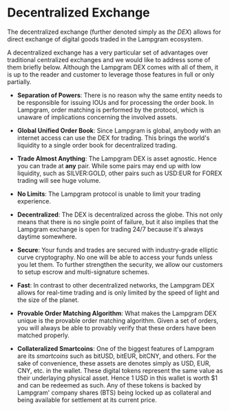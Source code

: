 # Decentralized Exchange

The decentralized exchange (further denoted simply as *the DEX*) allows for
direct exchange of digital goods traded in the Lampgram ecosystem.

A decentralized exchange has a very particular set of advantages over
traditional centralized exchanges and we would like to address some of them
briefly below. Although the Lampgram DEX comes with all of them, it is up to
the reader and customer to leverage those features in full or only partially.

* **Separation of Powers**: 
  There is no reason why the same entity needs to be responsible for
  issuing IOUs and for processing the order book. In Lampgram, order matching
  is performed by the protocol, which is unaware of implications concerning the
  involved assets.
  
* **Global Unified Order Book**:
  Since Lampgram is global, anybody with an internet access can use the DEX for
  trading. This brings the world's liquidity to a single order book for
  decentralized trading.
  
* **Trade Almost Anything**:
  The Lampgram DEX is asset agnostic. Hence you can trade at **any** pair.
  While some pairs may end up with low liquidity, such as SILVER:GOLD, other
  pairs such as USD:EUR for FOREX trading will see huge volume.
  
* **No Limits**:
  The Lampgram protocol is unable to limit your trading experience.
  
* **Decentralized**:
  The DEX is decentralized across the globe. This not only means that there is
  no single point of failure, but it also implies that the Lampgram exchange is
  open for trading 24/7 because it's always daytime somewhere.
  
* **Secure**:
  Your funds and trades are secured with industry-grade elliptic curve
  cryptography. No one will be able to access your funds unless you let them. To
  further strengthen the security, we allow our customers to setup escrow and
  multi-signature schemes.
  
* **Fast**:
  In contrast to other decentralized networks, the Lampgram DEX allows for
  real-time trading and is only limited by the speed of light and the size of
  the planet.
  
* **Provable Order Matching Algorithm**:
  What makes the Lampgram DEX unique is the provable order matching algorithm.
  Given a set of orders, you will always be able to provably verify that these
  orders have been matched properly.
  
* **Collateralized Smartcoins**:
  One of the biggest features of Lampgram are its *smartcoins* such as bitUSD,
  bitEUR, bitCNY, and others. For the sake of convenience, these assets are
  denotes simply as USD, EUR, CNY, etc. in the wallet. These digital tokens
  represent the same value as their underlaying physical asset. Hence 1 USD in
  this wallet is worth $1 and can be redeemed as such. Any of these tokens is
  backed by Lampgram' company shares (BTS) being locked up as collateral and
  being available for settlement at its current price.
